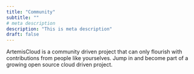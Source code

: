 ```yaml
---
title: "Community"
subtitle: ""
# meta description
description: "This is meta description"
draft: false
---
```


ArtemisCloud is a community driven project that can only flourish with contributions from people like yourselves. Jump in 
and become part of a growing open source cloud driven project. 

